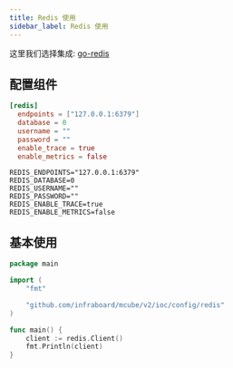 ```yaml
---
title: Redis 使用
sidebar_label: Redis 使用
---
```


这里我们选择集成: [go-redis](https://github.com/redis/go-redis)

## 配置组件

```toml tab
[redis]
  endpoints = ["127.0.0.1:6379"]
  database = 0
  username = ""
  password = ""
  enable_trace = true
  enable_metrics = false
```

```env tab
REDIS_ENDPOINTS="127.0.0.1:6379"
REDIS_DATABASE=0
REDIS_USERNAME=""
REDIS_PASSWORD=""
REDIS_ENABLE_TRACE=true
REDIS_ENABLE_METRICS=false
```


## 基本使用

```go
package main

import (
	"fmt"

	"github.com/infraboard/mcube/v2/ioc/config/redis"
)

func main() {
	client := redis.Client()
	fmt.Println(client)
}
```

